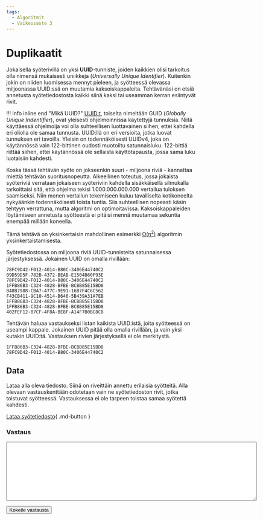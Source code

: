 ```yaml
---
tags:
  - Algoritmit
  - Vaikeusaste 3
---
```

# Duplikaatit

Jokaisella syöterivillä on yksi **UUID**-tunniste, joiden kaikkien olisi tarkoitus olla nimensä mukaisesti uniikkeja (*Universally Unique Identifier*). Kuitenkin jokin on niiden luomisessa mennyt pieleen, ja syötteessä olevassa miljoonassa UUID:ssä on muutamia kaksoiskappaleita. Tehtävänäsi on etsiä annetusta syötetiedostosta kaikki siinä kaksi tai useamman kerran esiintyvät rivit.

!!! info inline end "Mikä UUID?"
    [UUID:t](https://en.wikipedia.org/wiki/Universally_unique_identifier), toiselta nimeltään GUID (*Globally Unique Indentifier*), ovat yleisesti ohjelmoinnissa käytettyjä tunnuksia. Niitä käyttäessä ohjelmoija voi olla suhteellisen luottavainen siihen, ettei kahdella eri oliolla ole samaa tunnusta. UUID:llä on eri versioita, jotka luovat tunnuksen eri tavoilla. Yleisin on todennäköisesti UUIDv4, joka on käytännössä vain 122-bittinen oudosti muotoiltu satunnaisluku. 122-bittiä riittää siihen, ettei käytännössä ole sellaista käyttötapausta, jossa sama luku luotaisiin kahdesti.

Koska tässä tehtävän syöte on jokseenkin suuri - miljoona riviä - kannattaa miettiä tehtävän suoritusnopeutta. Alkeellinen toteutus, jossa jokaista syöteriviä verrataan jokaiseen syöteriviin kahdella sisäkkäisellä silmukalla tarkoittaisi sitä, että ohjelma tekisi 1.000.000.000.000 vertailua tuloksen saamiseksi. Niin monen vertailun tekemiseen kuluu tavalliselta kotikoneelta nykyäänkin todennäköisesti toista tuntia. Siis suhteellisen nopeasti käsin tehtyyn verrattuna, mutta algoritmi on optimoitavissa. Kaksoiskappaleiden löytämiseen annetusta syötteestä ei pitäisi mennä muutamaa sekuntia enempää millään koneella.

Tämä tehtävä on yksinkertaisin mahdollinen esimerkki [O(n<sup>2</sup>)](https://www.geeksforgeeks.org/analysis-algorithms-big-o-analysis/) algoritmin yksinkertaistamisesta.

Syötetiedostossa on miljoona riviä UUID-tunnisteita satunnaisessa järjestyksessä. Jokainen UUID on omalla rivillään:

```
78FC9D42-F012-4014-B80C-3406E44740C2
09D59D5F-782B-4372-BEAB-E1504B60F93E
78FC9D42-F012-4014-B80C-3406E44740C2
1FFB86B3-C324-4828-BFBE-BCBB85E15BD8
B48B7988-CBA7-477C-9E91-16B7F4C6C562
F43CB411-9C10-4514-B646-5B439A31A7EB
1FFB86B3-C324-4828-BFBE-BCBB85E15BD8
1FFB86B3-C324-4828-BFBE-BCBB85E15BD8
402FEF12-87CF-4F8A-BE8F-A14F7B0BC8C8
```

Tehtävän haluaa vastaukseksi listan kaikista UUID:istä, joita syötteessä on useampi kappale. Jokainen UUID pitää olla omalla rivillään, ja vain yksi kutakin UUID:tä. Vastauksen rivien järjestyksellä ei ole merkitystä.

```
1FFB86B3-C324-4828-BFBE-BCBB85E15BD8
78FC9D42-F012-4014-B80C-3406E44740C2
```



## Data

Lataa alla oleva tiedosto. Siinä on riveittäin annettu erilaisia syötteitä. Alla olevaan vastauskenttään odotetaan vain ne syötetiedoston rivit, jotka toistuvat syötteessä. Vastauksessa ei ole tarpeen toistaa samaa syötettä kahdesti.

[Lataa syötetiedosto](../syotteet/duplikaatti_input.txt){ .md-button }


### Vastaus

<textarea rows="10" cols="80" id="tulos"></textarea>
<button class="md-button md-button--primary" id="submit_button_list">Kokeile vastausta</button>
<div style="display: none;" id="vastaustiedosto">../../syotteet/duplikaatti_output.txt</div>
<div style="display: none;" id="tehtavatiedosto">../../syotteet/duplikaatti_input.txt</div>
<div style="text_color: red" id="virhelista"></div>


